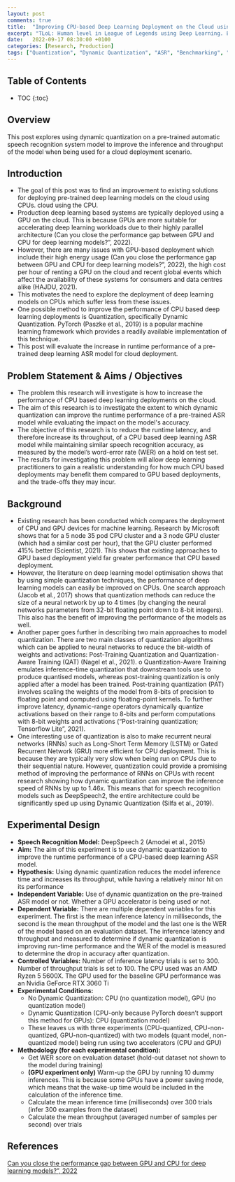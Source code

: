 ```yaml
---
layout: post
comments: true
title:  "Improving CPU-based Deep Learning Deployment on the Cloud using Dynamic Quantization"
excerpt: "TLoL: Human level in League of Legends using Deep Learning. Existing solutions, problem analysis, initial ideas, data exploration, visualisation, intuition and possible solutions."
date:   2022-09-17 08:30:00 +0100
categories: [Research, Production]
tags: ["Quantization", "Dynamic Quantization", "ASR", "Benchmarking", "Cloud Deployment", "CPU"]
---
```


## Table of Contents

* TOC
{:toc}

## Overview

This post explores using dynamic quantization on a pre-trained automatic speech recognition
system model to improve the inference and throughput of the model when being used for
a cloud deployment scenario.

## Introduction

- The goal of this post was to find an improvement to existing solutions for deploying
pre-trained deep learning models on the cloud using CPUs.
cloud using the CPU.
- Production deep learning based systems are typically deployed 
using a GPU on the cloud. This is because GPUs are more suitable 
for accelerating deep learning workloads due to their highly 
parallel architecture (Can you close the performance gap 
between GPU and CPU for deep learning models?”, 2022).
- However, there are many issues with GPU-based deployment 
which include their high energy usage (Can you close the 
performance gap between GPU and CPU for deep learning 
models?”, 2022), the high cost per hour of renting a GPU on the 
cloud and recent global events which affect the availability of 
these systems for consumers and data centres alike (HAJDU, 
2021).
- This motivates the need to explore the deployment of deep 
learning models on CPUs which suffer less from these issues.
- One possible method to improve the performance of CPU based 
deep learning deployments is Quantization, specifically Dynamic 
Quantization. PyTorch (Paszke et al., 2019) is a popular machine 
learning framework which provides a readily available 
implementation of this technique.
- This post will evaluate the increase in runtime performance of a 
pre-trained deep learning ASR model for cloud deployment.

## Problem Statement & Aims / Objectives

- The problem this research will investigate is how to increase the 
performance of CPU based deep learning deployments on the 
cloud.
- The aim of this research is to investigate the extent to which 
dynamic quantization can improve the runtime performance of a 
pre-trained ASR model while evaluating the impact on the 
model's accuracy.
- The objective of this research is to reduce the runtime latency, 
and therefore increase its throughput, of a CPU based deep 
learning ASR model while maintaining similar speech recognition 
accuracy, as measured by the model’s word-error rate (WER) on a 
hold on test set.
- The results for investigating this problem will allow deep learning 
practitioners to gain a realistic understanding for how much CPU 
based deployments may benefit them compared to GPU based 
deployments, and the trade-offs they may incur.

## Background

- Existing research has been conducted which compares the deployment of CPU and 
GPU devices for machine learning. Research by Microsoft shows that for a 5 node 35 
pod CPU cluster and a 3 node GPU cluster (which had a similar cost per hour), that 
the GPU cluster performed 415% better (Scientist, 2021). This shows that existing 
approaches to GPU based deployment yield far greater performance that CPU based 
deployment.
- However, the literature on deep learning model optimisation shows that by using 
simple quantization techniques, the performance of deep learning models can easily 
be improved on CPUs. One search approach (Jacob et al., 2017) shows that 
quantization methods can reduce the size of a neural network by up to 4 times (by 
changing the neural networks parameters from 32-bit floating point down to 8-bit 
integers). This also has the benefit of improving the performance of the models as 
well.
- Another paper goes further in describing two main approaches to model 
quantization. There are two main classes of quantization algorithms which can be 
applied to neural networks to reduce the bit-width of weights and activations: Post-Training Quantization and Quantization-Aware Training (QAT) (Nagel et al., 2021).
o Quantization-Aware Training emulates inference-time quantization that downstream 
tools use to produce quantised models, whereas post-training quantization is only 
applied after a model has been trained. Post-training quantization (PAT) involves 
scaling the weights of the model from 8-bits of precision to floating point and 
computed using floating-point kernels. To further improve latency, dynamic-range 
operators dynamically quantize activations based on their range to 8-bits and 
perform computations with 8-bit weights and activations (“Post-training 
quantization; Tensorflow Lite”, 2021).
- One interesting use of quantization is also to make recurrent neural networks 
(RNNs) such as Long-Short Term Memory (LSTM) or Gated Recurrent Network (GRU) 
more efficient for CPU deployment. This is because they are typically very slow when 
being run on CPUs due to their sequential nature. However, quantization could 
provide a promising method of improving the performance of RNNs on CPUs with 
recent research showing how dynamic quantization can improve the inference 
speed of RNNs by up to 1.46x. This means that for speech recognition models such 
as DeepSpeech2, the entire architecture could be significantly sped up using 
Dynamic Quantization (Silfa et al., 2019).

## Experimental Design

- **Speech Recognition Model:** DeepSpeech 2 (Amodei et al., 2015)
- **Aim:** The aim of this experiment is to use dynamic quantization to improve the 
runtime performance of a CPU-based deep learning ASR model.
- **Hypothesis:** Using dynamic quantization reduces the model inference time and 
increases its throughput, while having a relatively minor hit on its performance
- **Independent Variable:** Use of dynamic quantization on the pre-trained ASR model or 
not. Whether a GPU accelerator is being used or not.
- **Dependent Variable:** There are multiple dependent variables for this experiment. 
The first is the mean inference latency in milliseconds, the second is the mean 
throughput of the model and the last one is the WER of the model based on an 
evaluation dataset. The inference latency and throughput and measured to 
determine if dynamic quantization is improving run-time performance and the WER 
of the model is measured to determine the drop in accuracy after quantization.
- **Controlled Variables:** Number of inference latency trials is set to 300. Number of 
throughput trials is set to 100. The CPU used was an AMD Ryzen 5 5600X. The GPU 
used for the baseline GPU performance was an Nvidia GeForce RTX 3060 Ti
- **Experimental Conditions:**
  - No Dynamic Quantization: CPU (no quantization model), GPU (no 
quantization model)
  - Dynamic Quantization (CPU-only because PyTorch doesn’t support 
this method for GPUs): CPU (quantization model)
  - These leaves us with three experiments (CPU-quantized, CPU-non-quantized, GPU-non-quantized) with two models (quant model, non-quantized model) being run using two accelerators (CPU and GPU)
- **Methodology (for each experimental condition):**
  - Get WER score on evaluation dataset (hold-out dataset not shown to 
the model during training)
  - **(GPU experiment only)** Warm-up the GPU by running 10 dummy 
inferences. This is because some GPUs have a power saving mode, 
which means that the wake-up time would be included in the 
calculation of the inference time.
  - Calculate the mean inference time (milliseconds) over 300 trials (infer 
300 examples from the dataset)
  - Calculate the mean throughput (averaged number of samples per 
second) over trials

## References

[Can you close the 
performance gap between GPU and CPU for deep learning 
models?”, 2022](https://deci.ai/blog/close-gap-cpu-performance-gpu-deep-learning-models/#:~:text=But%20using%20compilation%20and%20quantization,reduced%20to%202.8X%20difference.)